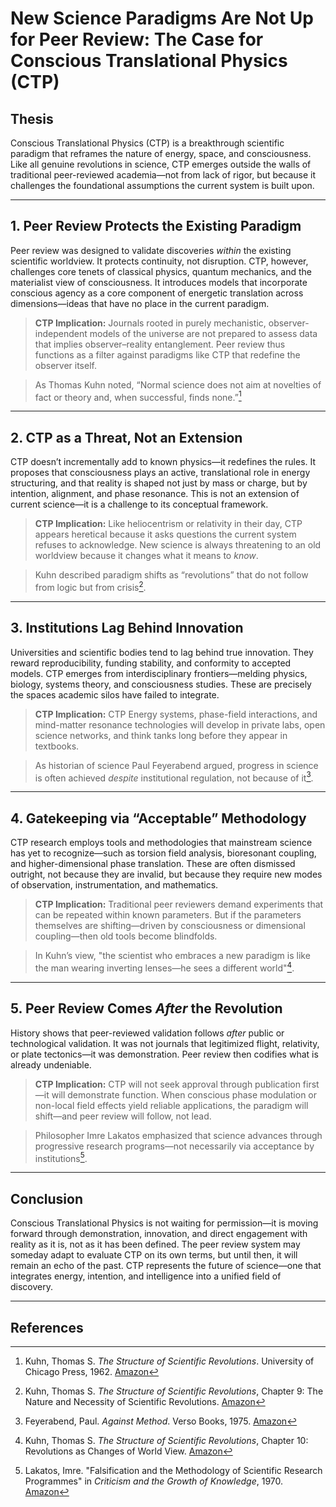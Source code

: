 # New Science Paradigms Are Not Up for Peer Review: The Case for Conscious Translational Physics (CTP)

## Thesis

Conscious Translational Physics (CTP) is a breakthrough scientific paradigm that reframes the nature of energy, space, and consciousness. Like all genuine revolutions in science, CTP emerges outside the walls of traditional peer-reviewed academia—not from lack of rigor, but because it challenges the foundational assumptions the current system is built upon.

---

## 1. Peer Review Protects the Existing Paradigm

Peer review was designed to validate discoveries *within* the existing scientific worldview. It protects continuity, not disruption. CTP, however, challenges core tenets of classical physics, quantum mechanics, and the materialist view of consciousness. It introduces models that incorporate conscious agency as a core component of energetic translation across dimensions—ideas that have no place in the current paradigm.

> **CTP Implication:** Journals rooted in purely mechanistic, observer-independent models of the universe are not prepared to assess data that implies observer–reality entanglement. Peer review thus functions as a filter against paradigms like CTP that redefine the observer itself.

> As Thomas Kuhn noted, “Normal science does not aim at novelties of fact or theory and, when successful, finds none.”[^1]

---

## 2. CTP as a Threat, Not an Extension

CTP doesn’t incrementally add to known physics—it redefines the rules. It proposes that consciousness plays an active, translational role in energy structuring, and that reality is shaped not just by mass or charge, but by intention, alignment, and phase resonance. This is not an extension of current science—it is a challenge to its conceptual framework.

> **CTP Implication:** Like heliocentrism or relativity in their day, CTP appears heretical because it asks questions the current system refuses to acknowledge. New science is always threatening to an old worldview because it changes what it means to *know*.

> Kuhn described paradigm shifts as “revolutions” that do not follow from logic but from crisis[^2].

---

## 3. Institutions Lag Behind Innovation

Universities and scientific bodies tend to lag behind true innovation. They reward reproducibility, funding stability, and conformity to accepted models. CTP emerges from interdisciplinary frontiers—melding physics, biology, systems theory, and consciousness studies. These are precisely the spaces academic silos have failed to integrate.

> **CTP Implication:** CTP Energy systems, phase-field interactions, and mind-matter resonance technologies will develop in private labs, open science networks, and think tanks long before they appear in textbooks.

> As historian of science Paul Feyerabend argued, progress in science is often achieved *despite* institutional regulation, not because of it[^3].

---

## 4. Gatekeeping via “Acceptable” Methodology

CTP research employs tools and methodologies that mainstream science has yet to recognize—such as torsion field analysis, bioresonant coupling, and higher-dimensional phase translation. These are often dismissed outright, not because they are invalid, but because they require new modes of observation, instrumentation, and mathematics.

> **CTP Implication:** Traditional peer reviewers demand experiments that can be repeated within known parameters. But if the parameters themselves are shifting—driven by consciousness or dimensional coupling—then old tools become blindfolds.

> In Kuhn’s view, "the scientist who embraces a new paradigm is like the man wearing inverting lenses—he sees a different world"[^4].

---

## 5. Peer Review Comes *After* the Revolution

History shows that peer-reviewed validation follows *after* public or technological validation. It was not journals that legitimized flight, relativity, or plate tectonics—it was demonstration. Peer review then codifies what is already undeniable.

> **CTP Implication:** CTP will not seek approval through publication first—it will demonstrate function. When conscious phase modulation or non-local field effects yield reliable applications, the paradigm will shift—and peer review will follow, not lead.

> Philosopher Imre Lakatos emphasized that science advances through progressive research programs—not necessarily via acceptance by institutions[^5].

---

## Conclusion

Conscious Translational Physics is not waiting for permission—it is moving forward through demonstration, innovation, and direct engagement with reality as it is, not as it has been defined. The peer review system may someday adapt to evaluate CTP on its own terms, but until then, it will remain an echo of the past. CTP represents the future of science—one that integrates energy, intention, and intelligence into a unified field of discovery.

---

## References

[^1]: Kuhn, Thomas S. *The Structure of Scientific Revolutions*. University of Chicago Press, 1962. [Amazon](https://www.amazon.com/dp/0226458083?tag=ctpenergy03-20)

[^2]: Kuhn, Thomas S. *The Structure of Scientific Revolutions*, Chapter 9: The Nature and Necessity of Scientific Revolutions. [Amazon](https://www.amazon.com/dp/0226458083?tag=ctpenergy03-20)

[^3]: Feyerabend, Paul. *Against Method*. Verso Books, 1975. [Amazon](https://www.amazon.com/dp/0860916464?tag=ctpenergy03-20)

[^4]: Kuhn, Thomas S. *The Structure of Scientific Revolutions*, Chapter 10: Revolutions as Changes of World View. [Amazon](https://www.amazon.com/dp/0226458083?tag=ctpenergy03-20)

[^5]: Lakatos, Imre. "Falsification and the Methodology of Scientific Research Programmes" in *Criticism and the Growth of Knowledge*, 1970. [Amazon](https://www.amazon.com/dp/0521096235?tag=ctpenergy03-20)

